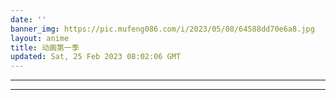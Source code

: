 ```yaml
---
date: ''
banner_img: https://pic.mufeng086.com/i/2023/05/08/64588dd70e6a8.jpg
layout: anime
title: 动画第一季
updated: Sat, 25 Feb 2023 08:02:06 GMT
---
```

---


---

